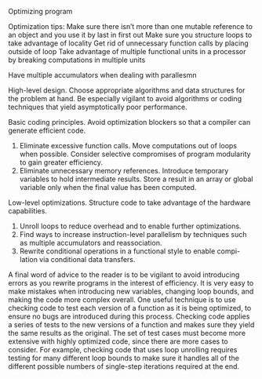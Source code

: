 Optimizing program

Optimization tips:
Make sure there isn’t more than one mutable reference to an object and you use it by last in first out
Make sure you structure loops to take advantage of locality
Get rid of unnecessary function calls by placing outside of loop
Take advantage of multiple functional units in a processor by breaking computations in multiple units

Have multiple accumulators when dealing with parallesmn

High-level design. Choose appropriate algorithms and data structures for the problem at hand. Be especially vigilant to avoid algorithms or coding techniques that yield asymptotically poor performance. 

Basic coding principles. Avoid optimization blockers so that a compiler can generate efficient code. 
1. Eliminate excessive function calls. Move computations out of loops when possible. Consider selective compromises of program modularity to gain greater efficiency. 
2. Eliminate unnecessary memory references. Introduce temporary variables to hold intermediate results. Store a result in an array or global variable only when the final value has been computed. 

Low-level optimizations. Structure code to take advantage of the hardware capabilities. 
1. Unroll loops to reduce overhead and to enable further optimizations. 
2. Find ways to increase instruction-level parallelism by techniques such as multiple accumulators and reassociation.
3. Rewrite conditional operations in a functional style to enable compi- lation via conditional data transfers. 

A final word of advice to the reader is to be vigilant to avoid introducing errors as you rewrite programs in the interest of efficiency. It is very easy to make mistakes when introducing new variables, changing loop bounds, and making the code more complex overall. One useful technique is to use checking code to test each version of a function as it is being optimized, to ensure no bugs are introduced during this process. Checking code applies a series of tests to the new versions of a function and makes sure they yield the same results as the original. The set of test cases must become more extensive with highly optimized code, since there are more cases to consider. For example, checking code that uses loop unrolling requires testing for many different loop bounds to make sure it handles all of the different possible numbers of single-step iterations required at the end. 
